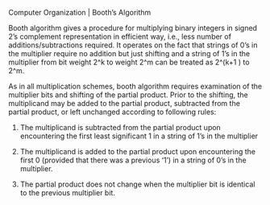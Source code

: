 Computer Organization | Booth’s Algorithm

Booth algorithm gives a procedure for multiplying binary integers in signed 2’s complement representation in efficient way, i.e., less number of additions/subtractions required. It operates on the fact that strings of 0’s in the multiplier require no addition but just shifting and a string of 1’s in the multiplier from bit weight 2^k to weight 2^m can be treated as 2^(k+1 ) to 2^m.

As in all multiplication schemes, booth algorithm requires examination of the multiplier bits and shifting of the partial product. Prior to the shifting, the multiplicand may be added to the partial product, subtracted from the partial product, or left unchanged according to following rules:

1.  The multiplicand is subtracted from the partial product upon encountering the first least significant 1 in a string of 1’s in the multiplier

2.  The multiplicand is added to the partial product upon encountering the first 0 (provided that there was a previous ‘1’) in a string of 0’s in the multiplier.

3.  The partial product does not change when the multiplier bit is identical to the previous multiplier bit.